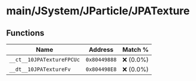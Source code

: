 # main/JSystem/JParticle/JPATexture

## Functions

| Name | Address | Match % |
|------|---------|---------|
| `__ct__10JPATextureFPCUc` | `0x80449888` | :x: (0.0%) |
| `__dt__10JPATextureFv` | `0x804498E8` | :x: (0.0%) |